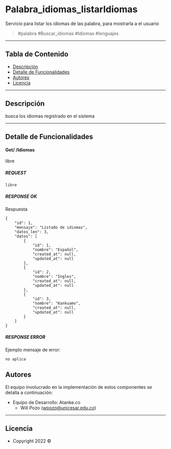 # Palabra_idiomas_listarIdiomas

Servicio para listar los idiomas de las palabra, para mostrarla a el usuario

> #palabra #Buscar_idiomas #Idiomas #lenguajes

---

## Tabla de Contenido

-   [Descripción](#descripción)
-   [Detalle de Funcionalidades](#detalle-de-funcionalidades)
-   [Autores](#autores)
-   [Licencia](#licencia)

---

## Descripción

busca los idiomas registrado en el sistema

---

## Detalle de Funcionalidades

#### Get/ /Idiomas
 libre

##### REQUEST

```libre```

##### RESPONSE OK

Respuesta 

```
{
    "id": 1,
    "mensaje": "Listado de idiomas",
    "datos_len": 3,
    "datos": [       
        {
            "id": 1,
            "nombre": "Español",
            "created_at": null,
            "updated_at": null
        },
        {
            "id": 2,
            "nombre": "Ingles",
            "created_at": null,
            "updated_at": null
        },
        {
            "id": 3,
            "nombre": "Kankuamo",
            "created_at": null,
            "updated_at": null
        }
    ]
}
```

##### RESPONSE ERROR

Ejemplo mensaje de error:

```
no aplica
```

## Autores

El equipo involucrado en la implementación de estos componentes se detalla a continuación:

-   Equipo de Desarrollo: Atanke.co
    -   Will Pozo (wpozo@unicesar.edu.co)

---

## Licencia

-   Copyright 2022 ©
